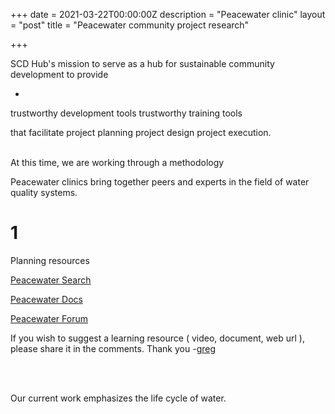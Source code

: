 +++
date = 2021-03-22T00:00:00Z
description = "Peacewater clinic"
layout = "post"
title = "Peacewater community project research"

+++


SCD Hub's mission
to serve as a hub for sustainable community development
to provide

+

trustworthy development tools
trustworthy training tools

that facilitate 
project planning 
project design 
project execution.
<BR><BR>

At this time, we are working through a methodology 


Peacewater clinics bring together peers and experts in the field of water quality systems.

1
==

Planning resources



[Peacewater Search](https://sharaj2.sg-host.com) 

[Peacewater Docs](https://sharaj2.sg-host.com) 

[Peacewater Forum](https://peacewater.link/forum) 



If you wish to suggest a learning resource ( video, document, web url ), please share it in the comments. Thank you -[greg](mailto:acmeideal@gmail.com "email greg")

<BR><BR>

Our current work emphasizes the life cycle of water.
